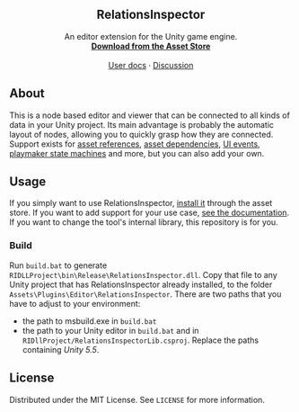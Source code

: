 <p align="center">

  <h2 align="center">RelationsInspector</h2>

  <p align="center">
    An editor extension for the Unity game engine.
    <br />
    <a href="https://assetstore.unity.com/packages/tools/utilities/relationsinspector-53147"><strong>Download from the Asset Store</strong></a>
    <br />
    <br />
    <a href="https://github.com/seldomU/RIBackendUtil/wiki/RelationsInspector-Manual">User docs</a>
    ·
    <a href="https://forum.unity.com/threads/relationsinspector-reveal-structures-in-your-project-demo.382792/">Discussion</a>
  </p>
</p>


## About

This is a node based editor and viewer that can be connected to all kinds of data in your Unity project. Its main advantage is probably the automatic layout of nodes, allowing you to quickly grasp how they are connected. Support exists for [asset references](https://seldomu.github.io/riBackends/AssetReferenceBackend/), [asset dependencies](https://seldomu.github.io/riBackends/AssetReferenceBackend/), [UI events](https://seldomu.github.io/riBackends/UGUIeventBackend/), [playmaker state machines](https://seldomu.github.io/riBackends/PlayMakerFsmCommunicationBackend/) and more, but you can also add your own.


## Usage

If you simply want to use RelationsInspector, [install it](https://assetstore.unity.com/packages/tools/utilities/relationsinspector-53147) through the asset store. If you want to add support for your use case, [see the documentation](https://github.com/seldomU/RIBackendUtil/wiki/RelationsInspector-Manual#backend-development). If you want to change the tool's internal library, this repository is for you.

### Build

Run `build.bat` to generate `RIDLLProject\bin\Release\RelationsInspector.dll`. Copy that file to any Unity project that has RelationsInspector already installed, to the folder `Assets\Plugins\Editor\RelationsInspector`. There are two paths that you have to adjust to your environment:
 * the path to msbuild.exe in `build.bat`
 * the path to your Unity editor in `build.bat` and in `RIDllProject/RelationsInspectorLib.csproj`. Replace the paths containing *Unity 5.5*.

## License

Distributed under the MIT License. See `LICENSE` for more information.